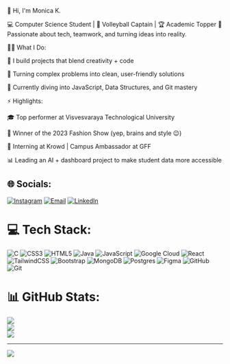 👋 Hi, I'm Monica K.

💻 Computer Science Student | 🏐 Volleyball Captain | 🏆 Academic Topper
🌟 Passionate about tech, teamwork, and turning ideas into reality.


👩‍💻 What I Do:

🧠 I build projects that blend creativity + code

💅 Turning complex problems into clean, user-friendly solutions

🔭 Currently diving into JavaScript, Data Structures, and Git mastery


⚡ Highlights:

🎓 Top performer at Visvesvaraya Technological University

🥇 Winner of the 2023 Fashion Show (yep, brains and style 😉)

🚀 Interning at Krowd | Campus Ambassador at GFF

📊 Leading an AI + dashboard project to make student data more accessible





## 🌐 Socials:
[![Instagram](https://img.shields.io/badge/Instagram-%23E4405F.svg?logo=Instagram&logoColor=white)](https://instagram.com/_monicakonduru_) 
[![Email](https://img.shields.io/badge/Email-D14836?logo=gmail&logoColor=white)](mailto:monicakonduru1356@gmail.com) 
[![LinkedIn](https://img.shields.io/badge/LinkedIn-0077B5?logo=linkedin&logoColor=white)](https://www.linkedin.com/in/monica-konduru-b351ab248/)


# 💻 Tech Stack:
![C](https://img.shields.io/badge/c-%2300599C.svg?style=for-the-badge&logo=c&logoColor=white) ![CSS3](https://img.shields.io/badge/css3-%231572B6.svg?style=for-the-badge&logo=css3&logoColor=white) ![HTML5](https://img.shields.io/badge/html5-%23E34F26.svg?style=for-the-badge&logo=html5&logoColor=white) ![Java](https://img.shields.io/badge/java-%23ED8B00.svg?style=for-the-badge&logo=openjdk&logoColor=white) ![JavaScript](https://img.shields.io/badge/javascript-%23323330.svg?style=for-the-badge&logo=javascript&logoColor=%23F7DF1E) ![Google Cloud](https://img.shields.io/badge/GoogleCloud-%234285F4.svg?style=for-the-badge&logo=google-cloud&logoColor=white) ![React](https://img.shields.io/badge/react-%2320232a.svg?style=for-the-badge&logo=react&logoColor=%2361DAFB) ![TailwindCSS](https://img.shields.io/badge/tailwindcss-%2338B2AC.svg?style=for-the-badge&logo=tailwind-css&logoColor=white) ![Bootstrap](https://img.shields.io/badge/bootstrap-%238511FA.svg?style=for-the-badge&logo=bootstrap&logoColor=white) ![MongoDB](https://img.shields.io/badge/MongoDB-%234ea94b.svg?style=for-the-badge&logo=mongodb&logoColor=white) ![Postgres](https://img.shields.io/badge/postgres-%23316192.svg?style=for-the-badge&logo=postgresql&logoColor=white) ![Figma](https://img.shields.io/badge/figma-%23F24E1E.svg?style=for-the-badge&logo=figma&logoColor=white) ![GitHub](https://img.shields.io/badge/github-%23121011.svg?style=for-the-badge&logo=github&logoColor=white) ![Git](https://img.shields.io/badge/git-%23F05033.svg?style=for-the-badge&logo=git&logoColor=white)
# 📊 GitHub Stats:
![](https://github-readme-stats.vercel.app/api?username=monicakonduru&theme=merko&hide_border=false&include_all_commits=false&count_private=false)<br/>
![](https://nirzak-streak-stats.vercel.app/?user=monicakonduru&theme=merko&hide_border=false)<br/>
![](https://github-readme-stats.vercel.app/api/top-langs/?username=monicakonduru&theme=merko&hide_border=false&include_all_commits=false&count_private=false&layout=compact)

---
[![](https://visitcount.itsvg.in/api?id=monicakonduru&icon=0&color=0)](https://visitcount.itsvg.in)

<!-- Proudly created with GPRM ( https://gprm.itsvg.in ) -->
